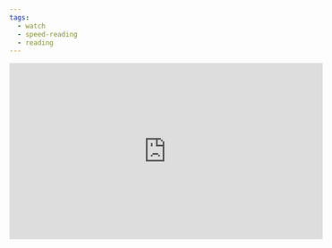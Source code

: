 ```yaml
---
tags:
  - watch
  - speed-reading
  - reading
---
```

<iframe width="560" height="315" src="https://www.youtube.com/embed/f1k4eXELEIE?si=UdpDyF5UgFPJCVuz" title="YouTube video player" frameborder="0" allow="accelerometer; autoplay; clipboard-write; encrypted-media; gyroscope; picture-in-picture; web-share" allowfullscreen></iframe>